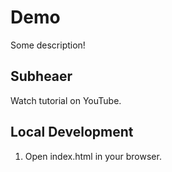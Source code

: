 # Demo

Some description!

## Subheaer

Watch tutorial on YouTube.

## Local Development

1. Open index.html in your browser.
